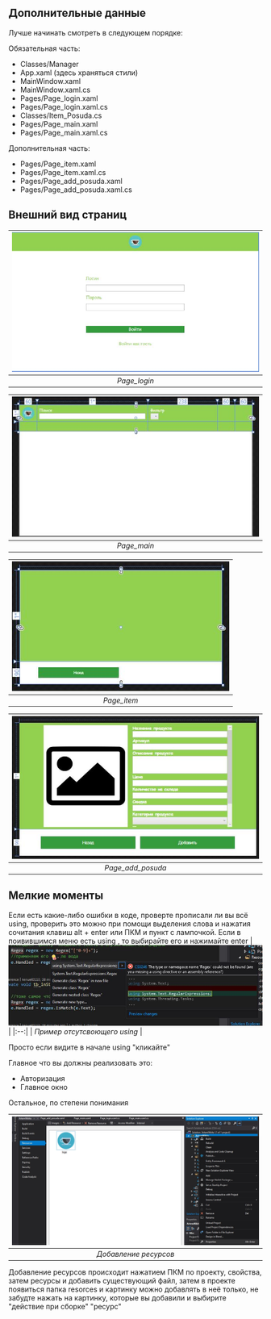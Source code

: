 ## Дополнительные данные

Лучше начинать смотреть в следующем порядке:  

Обязательная часть:
* Classes/Manager
* App.xaml (здесь храняться стили)
* MainWindow.xaml
* MainWindow.xaml.cs  
* Pages/Page_login.xaml  
* Pages/Page_login.xaml.cs
* Classes/Item_Posuda.cs  
* Pages/Page_main.xaml
* Pages/Page_main.xaml.cs  

Дополнительная часть:  
* Pages/Page_item.xaml
* Pages/Page_item.xaml.cs
* Pages/Page_add_posuda.xaml
* Pages/Page_add_posuda.xaml.cs

## Внешний вид страниц
| ![Page_login](images/page_login.JPG) |
|:--:|
| *Page_login* |

| ![Page_main](images/page_main.JPG) |
|:--:|
| *Page_main* |

| ![Page_item](images/page_item.JPG) |
|:--:|
| *Page_item* |

| ![Page_add_posuda](images/page_add_posuda.JPG) |
|:--:|
| *Page_add_posuda* |

## Мелкие моменты
Если есть какие-либо ошибки в коде, проверте прописали ли вы всё using, проверить это можно при помощи выделения слова и нажатия сочитания клавиш alt + enter или ПКМ и пункт с лампочкой. Если в поивившимся меню есть using , то выбирайте его и нажимайте enter
| ![example_using](images/example_using.JPG) |
|:--:|
| *Пример отсутсвоющего using* |  

Просто если видите в начале using "кликайте"  

Главное что вы должны реализовать это:  
* Авторизация
* Главное окно  

Остальное, по степени понимания  

| ![add_resources](images/add_resources.jpg) |
|:--:|
| *Добавление ресурсов* |

Добавление ресурсов происходит нажатием ПКМ по проекту, свойства, затем ресурсы и добавить существующий файл, затем в проекте появиться папка resorces и картинку можно добавлять в неё только, не забудте нажать на картинку, которые вы добавили и выбирите "действие при сборке" "ресурс"
